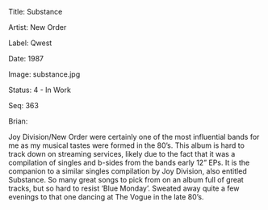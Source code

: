 Title:  Substance

Artist: New Order

Label:  Qwest

Date:   1987

Image:  substance.jpg

Status: 4 - In Work

Seq:    363

Brian: 

Joy Division/New Order were certainly one of the most influential bands for me as my musical tastes were formed in the 80’s. This album is hard to track down on streaming services, likely due to the fact that it was a compilation of singles and b-sides from the bands early 12” EPs. It is the companion to a similar singles compilation by Joy Division, also entitled Substance. So many great songs to pick from on an album full of great tracks, but so hard to resist ‘Blue Monday’. Sweated away quite a few evenings to that one dancing at The Vogue in the late 80’s.

